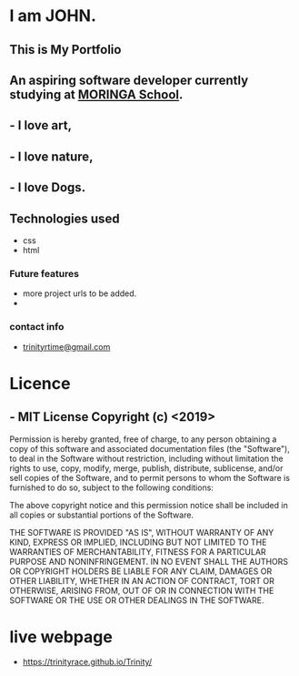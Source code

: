 # I am JOHN.

## This is My Portfolio

## An aspiring software developer currently studying at <a href="https://moringaschool.com">MORINGA  School</a>.

## - I love art,
## - I love nature,
## - I love Dogs.

#### 
## Technologies used
- css
- html

### Future features
- more project urls to be added.
-  

### contact info
- trinityrtime@gmail.com

# Licence
## - MIT License Copyright (c) <2019> <TRINITY RACE>

Permission is hereby granted, free of charge, to any person obtaining a copy of this software and associated documentation files (the "Software"), to deal in the Software without restriction, including without limitation the rights to use, copy, modify, merge, publish, distribute, sublicense, and/or sell copies of the Software, and to permit persons to whom the Software is furnished to do so, subject to the following conditions:

The above copyright notice and this permission notice shall be included in all copies or substantial portions of the Software.

THE SOFTWARE IS PROVIDED "AS IS", WITHOUT WARRANTY OF ANY KIND, EXPRESS OR IMPLIED, INCLUDING BUT NOT LIMITED TO THE WARRANTIES OF MERCHANTABILITY, FITNESS FOR A PARTICULAR PURPOSE AND NONINFRINGEMENT. IN NO EVENT SHALL THE AUTHORS OR COPYRIGHT HOLDERS BE LIABLE FOR ANY CLAIM, DAMAGES OR OTHER LIABILITY, WHETHER IN AN ACTION OF CONTRACT, TORT OR OTHERWISE, ARISING FROM, OUT OF OR IN CONNECTION WITH THE SOFTWARE OR THE USE OR OTHER DEALINGS IN THE SOFTWARE.

# live webpage
- https://trinityrace.github.io/Trinity/